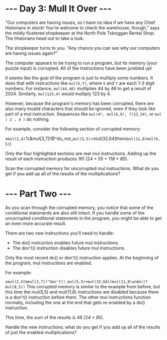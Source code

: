 # --- Day 3: Mull It Over ---
"Our computers are having issues, so I have no idea if we have any Chief Historians in stock! You're welcome to check the warehouse, though," says the mildly flustered shopkeeper at the North Pole Toboggan Rental Shop. The Historians head out to take a look.

The shopkeeper turns to you. "Any chance you can see why our computers are having issues again?"

The computer appears to be trying to run a program, but its memory (your puzzle input) is corrupted. All of the instructions have been jumbled up!

It seems like the goal of the program is just to multiply some numbers. It does that with instructions like ```mul(X,Y)```, where ```X``` and ```Y``` are each 1-3 digit numbers. For instance, ```mul(44,46)``` multiplies 44 by 46 to get a result of 2024. Similarly, ```mul(123,4)``` would multiply 123 by 4.

However, because the program's memory has been corrupted, there are also many invalid characters that should be ignored, even if they look like part of a mul instruction. Sequences like ```mul(4*, mul(6,9!, ?(12,34)```, or ```mul ( 2 , 4 )``` do nothing.

For example, consider the following section of corrupted memory:

x```mul(2,4)```%&mul[3,7]!@^do_not_```mul(5,5)```+mul(32,64]then(```mul(11,8)mul(8,5)```)

Only the four highlighted sections are real mul instructions. Adding up the result of each instruction produces 161 (2*4 + 5*5 + 11*8 + 8*5).

Scan the corrupted memory for uncorrupted mul instructions. What do you get if you add up all of the results of the multiplications?

# --- Part Two ---
As you scan through the corrupted memory, you notice that some of the conditional statements are also still intact. If you handle some of the uncorrupted conditional statements in the program, you might be able to get an even more accurate result.

There are two new instructions you'll need to handle:

- The do() instruction enables future mul instructions.
- The don't() instruction disables future mul instructions.

Only the most recent do() or don't() instruction applies. At the beginning of the program, mul instructions are enabled.

For example:

```xmul(2,4)&mul[3,7]!^don't()_mul(5,5)+mul(32,64](mul(11,8)undo()?mul(8,5))```
This corrupted memory is similar to the example from before, but this time the mul(5,5) and mul(11,8) instructions are disabled because there is a don't() instruction before them. The other mul instructions function normally, including the one at the end that gets re-enabled by a do() instruction.

This time, the sum of the results is 48 (2*4 + 8*5).

Handle the new instructions; what do you get if you add up all of the results of just the enabled multiplications?


